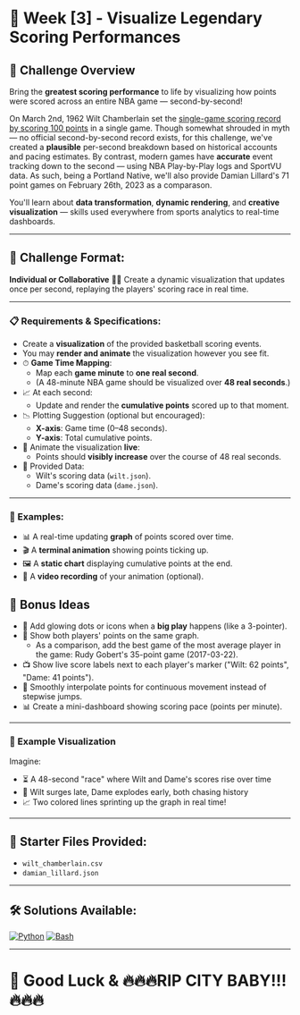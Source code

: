 # 🏀 Week [3] - Visualize Legendary Scoring Performances

## 📝 Challenge Overview
Bring the **greatest scoring performance** to life by visualizing how points were scored across an entire NBA game — second-by-second!

On March 2nd, 1962 Wilt Chamberlain set the [single-game scoring record by scoring 100 points](https://en.wikipedia.org/wiki/Wilt_Chamberlain%27s_100-point_game) in a single game. Though somewhat shrouded in myth — no official second-by-second record exists, for this challenge, we've created a **plausible** per-second breakdown based on historical accounts and pacing estimates. By contrast, modern games have **accurate** event tracking down to the second — using NBA Play-by-Play logs and SportVU data. As such, being a Portland Native, we'll also provide Damian Lillard's 71 point games on February 26th, 2023 as a comparason. 

You'll learn about **data transformation**, **dynamic rendering**, and **creative visualization** — skills used everywhere from sports analytics to real-time dashboards.

---
## 🏁 Challenge Format:
**Individual or Collaborative** 👤👥 Create a dynamic visualization that updates once per second, replaying the players' scoring race in real time.

---
### 📋 Requirements & Specifications:

- Create a **visualization** of the provided basketball scoring events.
- You may **render and animate** the visualization however you see fit.
- ⏱ **Game Time Mapping**:  
  - Map each **game minute** to **one real second**.  
  - (A 48-minute NBA game should be visualized over **48 real seconds**.)
- 📈 At each second:
  - Update and render the **cumulative points** scored up to that moment.
- 📉 Plotting Suggestion (optional but encouraged):
  - **X-axis**: Game time (0–48 seconds).
  - **Y-axis**: Total cumulative points.
- 🎥 Animate the visualization **live**:
  - Points should **visibly increase** over the course of 48 real seconds.
- 📜 Provided Data:
  - Wilt's scoring data (`wilt.json`).
  - Dame's scoring data (`dame.json`).

---

### 🎨 Examples:

- 📊 A real-time updating **graph** of points scored over time.
- 🎬 A **terminal animation** showing points ticking up.
- 🖼 A **static chart** displaying cumulative points at the end.
- 🎥 A **video recording** of your animation (optional).

## 🎯 Bonus Ideas

- 🌟 Add glowing dots or icons when a **big play** happens (like a 3-pointer).
- 🌟 Show both players' points on the same graph.
  - As a comparison, add the best game of the most average player in the game: Rudy Gobert's 35-point game (2017-03-22).
- 📺 Show live score labels next to each player's marker ("Wilt: 62 points", "Dame: 41 points").
- 🚀 Smoothly interpolate points for continuous movement instead of stepwise jumps.
- 📊 Create a mini-dashboard showing scoring pace (points per minute).
---

### 🔧 Example Visualization

Imagine:

- ⏳ A 48-second "race" where Wilt and Dame's scores rise over time
- 🎯 Wilt surges late, Dame explodes early, both chasing history
- 📈 Two colored lines sprinting up the graph in real time!

---

## 📂 Starter Files Provided:
- `wilt_chamberlain.csv`
- `damian_lillard.json`

---

## 🛠 Solutions Available:
[![Python](https://img.shields.io/badge/C-99-blue?logo=c)](solutions/python/matplotlib_ex)
[![Bash](https://img.shields.io/badge/Bash-4EAA25?logo=gnu-bash&logoColor=white)](solutions/bash)

---
# 🏁 Good Luck & 🔥🔥🔥RIP CITY BABY!!!🔥🔥🔥

